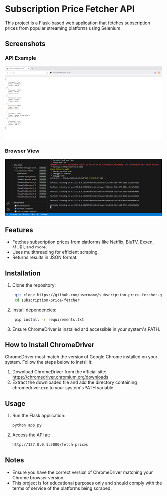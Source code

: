 # Subscription Price Fetcher API

This project is a Flask-based web application that fetches subscription prices from popular streaming platforms using Selenium.

## Screenshots
### API Example
![API Response Example](screenshots/api_example.png)

### Browser View
![Browser View](screenshots/browser_view.png)


## Features
- Fetches subscription prices from platforms like Netflix, BluTV, Exxen, MUBI, and more.
- Uses multithreading for efficient scraping.
- Returns results in JSON format.

## Installation
1. Clone the repository:
   ```bash
    git clone https://github.com/username/subscription-price-fetcher.git
    cd subscription-price-fetcher
    ```
2. Install dependencies:
   ```bash
    pip install -r requirements.txt
    ```
3. Ensure ChromeDriver is installed and accessible in your system's PATH.

## How to Install ChromeDriver
ChromeDriver must match the version of Google Chrome installed on your system. Follow the steps below to install it:
1. Download ChromeDriver from the official site: https://chromedriver.chromium.org/downloads
2. Extract the downloaded file and add the directory containing chromedriver.exe to your system's PATH variable.

## Usage
1. Run the Flask application:
   ```bash
   python app.py
    ```
2. Access the API at:
   ```bash
   http://127.0.0.1:5000/fetch-prices
    ```

## Notes
- Ensure you have the correct version of ChromeDriver matching your Chrome browser version.
- This project is for educational purposes only and should comply with the terms of service of the platforms being scraped.
